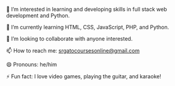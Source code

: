 👀 I’m interested in learning and developing skills in full stack web development and Python.

🌱 I’m currently learning HTML, CSS, JavaScript, PHP, and Python.

💞️ I’m looking to collaborate with anyone interested.

📫 How to reach me: srgatocoursesonline@gmail.com

😄 Pronouns: he/him

⚡ Fun fact: I love video games, playing the guitar, and karaoke!

<!---
srgatocoursesonline/srgatocoursesonline is a ✨ special ✨ repository because its `README.md` (this file) appears on your GitHub profile.
You can click the Preview link to take a look at your changes.
--->
